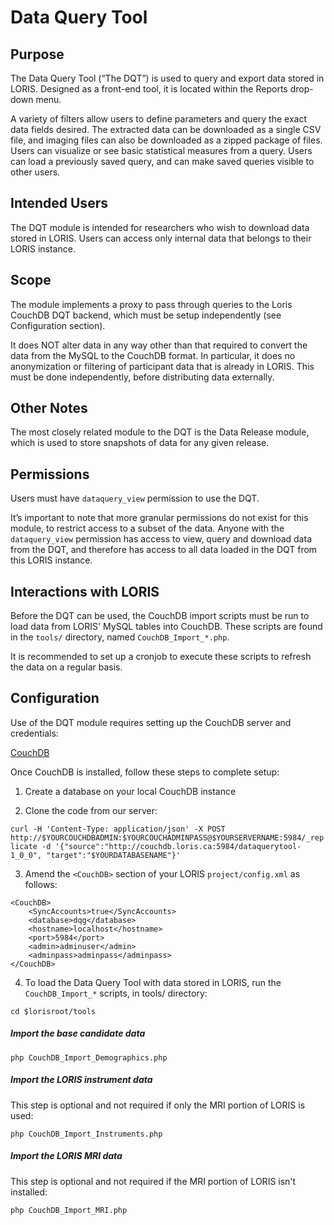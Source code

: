 # Data Query Tool

## Purpose
The Data Query Tool (“The DQT”) is used to query and export data stored in LORIS. Designed as a front-end tool, it is located within the Reports drop-down menu. 

A variety of filters allow users to define parameters and query the exact data fields desired. The extracted data can be downloaded as a single CSV file, and imaging files can also be downloaded as a zipped package of files. Users can visualize or see basic statistical measures from a query. Users can load a previously saved query, and can make saved queries visible to other users.

## Intended Users
The DQT module is intended for researchers who wish to download data stored in LORIS. Users can access only internal data that belongs to their LORIS instance. 

## Scope
The module implements a proxy to pass through queries to the Loris CouchDB DQT backend, which must be setup independently (see Configuration section).

It does NOT alter data in any way other than that required to convert the data from the MySQL to the CouchDB format. In particular, it does no anonymization or filtering of participant data that is already in LORIS. This must be done independently, before distributing data externally.

## Other Notes
The most closely related module to the DQT is the Data Release module, which is used to store snapshots of data for any given release. 

## Permissions
Users must have `dataquery_view` permission to use the DQT. 

It’s important to note that more granular permissions do not exist for this module, to restrict access to a subset of the data. Anyone with the `dataquery_view` permission has access to view, query and download data from the DQT, and therefore has access to all data loaded in the DQT from this LORIS instance.

## Interactions with LORIS
Before the DQT can be used, the CouchDB import scripts must be run to load data from LORIS' MySQL tables into CouchDB. These scripts are found in the `tools/` directory, named `CouchDB_Import_*.php`.

It is recommended to set up a cronjob to execute these scripts to refresh the data on a regular basis. 

## Configuration
Use of the DQT module requires setting up the CouchDB server and credentials:

[CouchDB](http://couchdb.apache.org)

Once CouchDB is installed, follow these steps to complete setup:

1. Create a database on your local CouchDB instance

2. Clone the code from our server:

`
curl -H 'Content-Type: application/json' -X POST http://$YOURCOUCHDBADMIN:$YOURCOUCHADMINPASS@$YOURSERVERNAME:5984/_replicate -d '{"source":"http://couchdb.loris.ca:5984/dataquerytool-1_0_0", "target":"$YOURDATABASENAME"}'
`

3. Amend the `<CouchDB>` section of your LORIS `project/config.xml` as follows:

```
<CouchDB>
    <SyncAccounts>true</SyncAccounts>
    <database>dqg</database>
    <hostname>localhost</hostname>
    <port>5984</port>
    <admin>adminuser</admin>
    <adminpass>adminpass</adminpass>
</CouchDB>
```

4. To load the Data Query Tool with data stored in LORIS, run the `CouchDB_Import_*` scripts, in tools/ directory: 

`cd $lorisroot/tools`

##### Import the base candidate data

`php CouchDB_Import_Demographics.php`

##### Import the LORIS instrument data
This step is optional and not required if only the MRI portion of LORIS is used:

`php CouchDB_Import_Instruments.php`

##### Import the LORIS MRI data
This step is optional and not required if the MRI portion of LORIS isn't installed:

`php CouchDB_Import_MRI.php`


